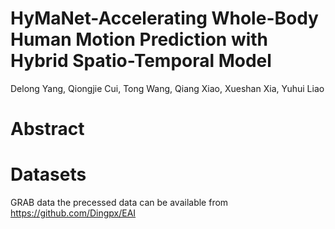 # HyMaNet-Accelerating Whole-Body Human Motion Prediction with Hybrid Spatio-Temporal Model
Delong Yang, Qiongjie Cui, Tong Wang, Qiang Xiao, Xueshan Xia, Yuhui Liao
# Abstract






# Datasets
GRAB data
the precessed data can be available from https://github.com/Dingpx/EAI







